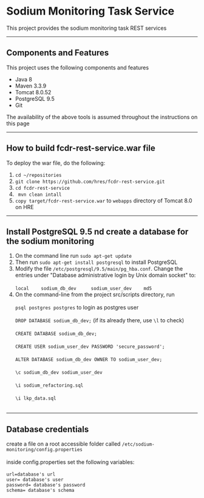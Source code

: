 # Sodium Monitoring Task Service

This project provides the sodium monitoring task REST services

---

## Components and Features

This project uses the following components and features

* Java 8
* Maven 3.3.9
* Tomcat 8.0.52
* PostgreSQL 9.5
* Git


The availability of the above tools is assumed throughout the instructions on this page

---

## How to build fcdr-rest-service.war file

To deploy the war file, do the following:

1. `cd ~/repositories`
2. `git clone https://github.com/hres/fcdr-rest-service.git`
3. `cd fcdr-rest-service`
4. ` mvn clean intall`
5. `copy target/fcdr-rest-service.war`  to `webapps` directory of Tomcat 8.0 on HRE

---
## Install PostgreSQL 9.5 nd create a database for the sodium monitoring

1. On the command line run `sudo apt-get update`
2. Then run `sudo apt-get install postgresql` to install PostgreSQL
3. Modify the file `/etc/postgresql/9.5/main/pg_hba.conf`.  Change the entries under "Database administrative login by Unix domain socket" to: <br><br>
`local`&nbsp;&nbsp;&nbsp;&nbsp;&nbsp;&nbsp;&nbsp;&nbsp;`sodium_db_dev `&nbsp;&nbsp;&nbsp;&nbsp;&nbsp;&nbsp;&nbsp;&nbsp;`sodium_user_dev`&nbsp;&nbsp;&nbsp;&nbsp;&nbsp;&nbsp;&nbsp;&nbsp;`md5` 
4. On the command-line from the project src/scripts directory, run <br/><br/>
	`psql postgres postgres` to login as postgres user <br/><br/>
	`DROP DATABASE sodium_db_dev;` (if its already there, use `\l` to check) <br/><br/>
	`CREATE DATABASE sodium_db_dev;` <br/><br/>
	`CREATE USER sodium_user_dev PASSWORD 'secure_password';` <br/><br/>
	`ALTER DATABASE sodium_db_dev OWNER TO sodium_user_dev;` <br/><br>
	`\c sodium_db_dev sodium_user_dev` <br/><br/>
	`\i sodium_refactoring.sql` <br/><br/>
	`\i lkp_data.sql` <br/><br/>
	 
---
## Database credentials 	

create a file on a root accessible folder called
`/etc/sodium-monitoring/config.properties ` <br/><br>
inside config.properties set the following variables: <br><br>
`url=database's url`<br>
`user= database's user`<br>
`password= database's password`<br>
`schema= database's schema`<br>

